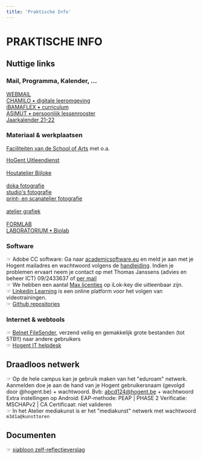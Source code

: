 ```yaml
---
title: 'Praktische Info'
---
```


# PRAKTISCHE INFO

## Nuttige links

### Mail, Programma, Kalender, ...

<div class="chipXL"><a href="http://webmail.hogent.be/" target=_blanc>WEBMAIL</a></div>
<div class="chipXL"><a href="https://chamilo.hogent.be/" target=_blanc>CHAMILO • digitale leeromgeving</a></div>
<div class="chipXL"><a href="https://ibamaflex.hogent.be/" target=_blanc>iBAMAFLEX • curriculum</a></div>
<div class="chipXL"><a href="https://hogent.asimut.net/public/" target=_blanc>ASIMUT • persoonlijk lessenrooster</a></div>

<div class="chipXL"><a href="https://schoolofartsgent.be/2021/wp-content/uploads/2021/05/07_Acad-kal-2021-2022-SCH-ACAD-v2.pdf" target=_blanc>Jaarkalender 21-22</a></div>

### Materiaal & werkplaatsen

[Faciliteiten van de School of Arts](https://schoolofartsgent.be/nl/onderwijs/faciliteiten) met o.a.

<div class="chipXL"><a href="http://uitleendienst.schoolofarts.be/users/sign_in" target=_blanc>HoGent Uitleendienst</a></div>
<br>
<div class="chipXL"><a href="https://www.facebook.com/KASKhoutatelier" target=_blanc>Houtatelier Bijloke</a></div>
<br>
<div class="chipXL"><a href="" target=_blanc>doka fotografie</a></div>
<div class="chipXL"><a href="" target=_blanc>studio's fotografie</a></div>
<div class="chipXL"><a href="" target=_blanc>print- en scanatelier fotografie</a></div>
<br>
<div class="chipXL"><a href="" target=_blanc>atelier grafiek</a></div>
<br>
<div class="chipXL"><a href="https://www.formlab.schoolofarts.be/" target=_blanc>FORMLAB</a></div>
<div class="chipXL"><a href="http://www.laboratorium.bio/" target=_blanc>LABORATORIUM • Biolab</a></div>

### Software

☞   Adobe CC software: Ga naar [academicsoftware.eu](https://www.academicsoftware.eu/) en meld je aan met je Hogent mailadres en wachtwoord volgens de [handleiding](https://streamable.com/tb4xyr). Indien je problemen ervaart neem je contact op met Thomas Janssens (advies en beheer ICT) 09/2433637 of [per mail](mailto:thomas.janssens@hogent.be)    
☞   We hebben een aantal [Max licenties](https://cycling74.com/) op iLok-key die  uitleenbaar zijn.    
☞   [Linkedin Learning](https://linkedin-learning.pxf.io/) is een online platform voor het volgen van videotrainingen.    
☞   [Github repositories](https://github.com/theBlackBoxSociety/)

### Internet & webtools

☞ [Belnet FileSender](https://filesender.belnet.be/index.php?s=upload), verzend veilig en gemakkelijk grote bestanden (tot 5TB!!) naar andere gebruikers     
☞ [Hogent IT helpdesk](https://servicedesk.hogent.be/)

## Draadloos netwerk

☞ Op de hele campus kan je gebruik maken van het "eduroam" netwerk. Aanmelden doe je aan de hand van je Hogent gebruikersnaam (gevolgd door @hogent.be) + wachtwoord. Bvb: abcd124@hogent.be + wachtwoord  Extra instellingen op Android: EAP-methode: PEAP | PHASE 2 Verificatie: MSCHAPv2 | CA Certificaat: niet valideren    
☞ In het Atelier mediakunst is er het "mediakunst" netwerk met wachtwoord `m3d1a@kunsttoren`

## Documenten

☞ [sjabloon zelf-reflectieverslag](SjabloonReflectieverslag.rtf)
